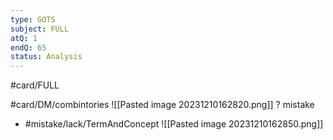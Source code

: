 ```yaml
---
type: GOTS
subject: FULL
atQ: 1
endQ: 65
status: Analysis
---
```

#card/FULL 

#card/DM/combintories 
![[Pasted image 20231210162820.png]]
?
mistake 
- #mistake/lack/TermAndConcept 
![[Pasted image 20231210162850.png]] 


